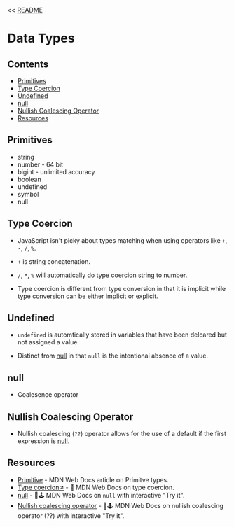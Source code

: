 << [README](./README.md)

# Data Types

## Contents
- [Primitives](#primitives)
- [Type Coercion](#type-coercion)
- [Undefined](#undefined)
- [null](#null)
- [Nullish Coalescing Operator](#nullish-coalescing-operator)
- [Resources](#resources)

## Primitives
- string
- number - 64 bit
- bigint - unlimited accuracy
- boolean
- undefined
- symbol
- null

## Type Coercion
- JavaScript isn't picky about types matching when using operators like `+`, `-`, `/`, `%`.
- `+` is string concatenation.
- `/`, `*`, `%` will automatically do type coercion string to number.

- Type coercion is different from type conversion in that it is implicit while type conversion can be either implicit or explicit.

## Undefined
- `undefined` is automtically stored in variables that have been delcared but not assigned a value.

- Distinct from [null](#null) in that `null` is the intentional absence of a value.

## null
- Coalesence operator

## Nullish Coalescing Operator
- Nullish coalescing (`??`) operator allows for the use of a default if the first expression is [null](#null).

## Resources
- [Primitive](https://developer.mozilla.org/en-US/docs/Glossary/Primitive) - MDN Web Docs article on Primitve types.
- [Type coercion↗️](https://developer.mozilla.org/en-US/docs/Glossary/Type_coercion) - 📄 MDN Web Docs on type coercion.
- [null](https://developer.mozilla.org/en-US/docs/Web/JavaScript/Reference/Operators/null) - 📄🕹️ MDN Web Docs on `null` with interactive "Try it".
- [Nullish coalescing operator](https://developer.mozilla.org/en-US/docs/Web/JavaScript/Reference/Operators/Nullish_coalescing) - 📄🕹️ MDN Web Docs on nullish coalescing operator (??) with interactive "Try it".